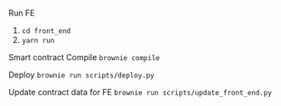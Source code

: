 Run FE
1. `cd front_end`
2. `yarn run`

Smart contract
Compile
`brownie compile`

Deploy
`brownie run scripts/deploy.py`

Update contract data for FE
`brownie run scripts/update_front_end.py`